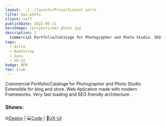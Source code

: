 ```yaml
---
layout: ../../layouts/ProjectLayout.astro
title: mai.photo
client: Self
publishDate: 2022-09-11
heroImage: /projects/mai.photo.jpg
description: |
  Commercial Portfolio/Cataloge for Photographer and Photo Studio. SEO friendly, modern Frameworks.
tags:
  - Astro
  - Bootstrap
  - Sass
  - UX-UI
badge: NEW
fav: true
---
```


Commercial Portfolio/Cataloge for Photographer and Photo Studio. Extensible for blog and store. Web Aplication made with modern Frameworks. Very fast loading and SEO friendly architecture.

### Shows:

🌐<a href="http://mai-photo.vercel.app" target="_blank">Deploy</a> |
💻<a href="https://github.com/fgbyte/mai.photo" target="_blank">Code</a> |
🎨<a href="https://www.figma.com/file/XnNbigQ0s4FL0IvBGre4DN/mai.photo" target="_blank">UX-UI</a> 
